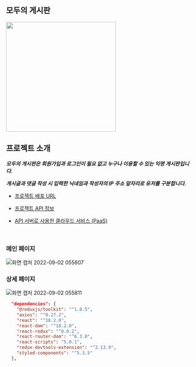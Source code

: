 ## 모두의 게시판
<img src="https://user-images.githubusercontent.com/73919235/193266863-8074b38a-13fc-40da-96ab-91c182051e6d.png" width="300px" />

## 프로젝트 소개
***모두의 게시판은 회원가입과 로그인이 필요 없고 누구나 이용할 수 있는 익명 게시판입니다.***

***게시글과 댓글 작성 시 입력한 닉네임과 작성자의 IP 주소 앞자리로 유저를 구분합니다.***

- [프로젝트 배포 URL](https://notice-board-tan.vercel.app)

- [프로젝트 API 정보](https://www.notion.so/9a1bb90e71f94dc0a1dea2314464bd45?v=27f82362ff3f45598c49e26e5d73a3cf)

- [API 서버로 사용한 클라우드 서비스 (PaaS)](https://www.heroku.com)
<br>

### 메인 페이지

![화면 캡처 2022-09-02 055607](https://user-images.githubusercontent.com/73919235/188019203-c8a8de16-4245-424a-b62f-2a1381fad97e.png)

### 상세 페이지

![화면 캡처 2022-09-02 055811](https://user-images.githubusercontent.com/73919235/188019212-655c65a8-2157-44c4-9d1e-e28a0c7fdac1.png)

```json
  "dependencies": {
    "@reduxjs/toolkit": "^1.8.5",
    "axios": "^0.27.2",
    "react": "^18.2.0",
    "react-dom": "^18.2.0",
    "react-redux": "^8.0.2",
    "react-router-dom": "^6.3.0",
    "react-scripts": "5.0.1",
    "redux-devtools-extension": "^2.13.9",
    "styled-components": "^5.3.5"
  },
```
